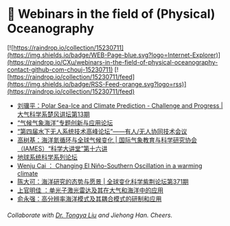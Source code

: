 # 🌊 Webinars in the field of (Physical) Oceanography

[![https://raindrop.io/collection/15230711](https://img.shields.io/badge/WEB-Page-blue.svg?logo=Internet-Explorer)](https://raindrop.io/CXu/webinars-in-the-field-of-physical-oceanography-contact-github-com-chouj-15230711) [![https://raindrop.io/collection/15230711/feed](https://img.shields.io/badge/RSS-Feed-orange.svg?logo=rss)](https://raindrop.io/collection/15230711/feed)

<!-- BLOG-POST-LIST:START -->
- [刘骥平：Polar Sea-Ice and Climate Prediction - Challenge and Progress | 大气科学系楚风讲坛第13期](https://atmos.cug.edu.cn/info/1028/2145.htm)
- [“气候气象海洋”专题创新与应用论坛](https://mp.weixin.qq.com/s/ofKVOnnF8iFrP3BKNZTPBw)
- [“第四届水下无人系统技术高峰论坛”——有人/无人协同技术会议](https://mp.weixin.qq.com/s/c5dDkv59RamvuOpUL7fKqA)
- [高树基：海洋氮循环与全球气候变化 | 国际气象教育与科学研究协会（IAMES）“科学大讲堂”第十六讲](https://bulletin.nuist.edu.cn/2021/1129/c1087a186535/page.htm)
- [地球系统科学系列论坛](https://mp.weixin.qq.com/s/HB8txHpFQeU0DrPJBuircw)
- [Wenju Cai ： Changing El Niño-Southern Oscillation in a warming climate](https://aos.fudan.edu.cn/69/fe/c14897a420350/page.htm)
- [陈大可：海洋研究的态势与愿景 | 全球变化科学紫荆论坛第371期](https://mp.weixin.qq.com/s/0o7s19c5nCKj3P6Ak2gFZA)
- [上官明佳 ：单光子激光雷达及其在大气和海洋中的应用](https://mp.weixin.qq.com/s/QM1bSDZA3abzgaRzDvZjiA)
- [俞永强：高分辨率海洋模式及其耦合模式的研制和应用](https://mp.weixin.qq.com/s/cgDn6hIsE1bYt4tPW525xQ)
<!-- BLOG-POST-LIST:END -->

###### Collaborate with [Dr. Tongya Liu](https://liutongya.github.io/) and Jiehong Han. Cheers.

